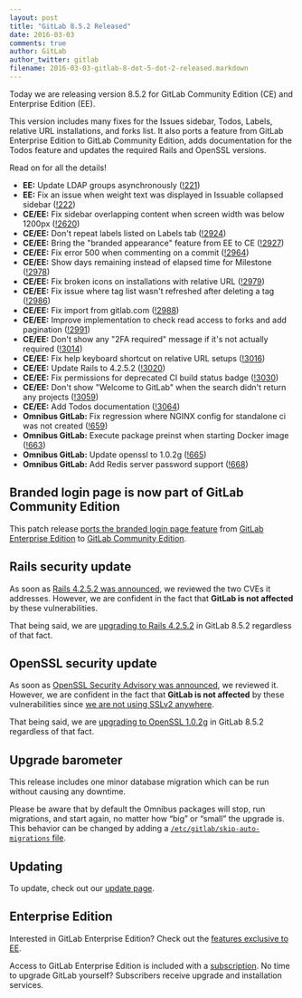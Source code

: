 ```yaml
---
layout: post
title: "GitLab 8.5.2 Released"
date: 2016-03-03
comments: true
author: GitLab
author_twitter: gitlab
filename: 2016-03-03-gitlab-8-dot-5-dot-2-released.markdown
---
```


Today we are releasing version 8.5.2 for GitLab Community Edition (CE) and
Enterprise Edition (EE).

This version includes many fixes for the Issues sidebar, Todos, Labels, relative URL
installations, and forks list. It also ports a feature from GitLab Enterprise
Edition to GitLab Community Edition, adds documentation for the Todos feature
and updates the required Rails and OpenSSL versions.

Read on for all the details!

<!-- more -->

- **EE:** Update LDAP groups asynchronously ([!221])
- **EE:** Fix an issue when weight text was displayed in Issuable collapsed sidebar ([!222])
- **CE/EE:** Fix sidebar overlapping content when screen width was below 1200px ([!2620])
- **CE/EE:** Don't repeat labels listed on Labels tab ([!2924])
- **CE/EE:** Bring the "branded appearance" feature from EE to CE ([!2927])
- **CE/EE:** Fix error 500 when commenting on a commit ([!2964])
- **CE/EE:** Show days remaining instead of elapsed time for Milestone ([!2978])
- **CE/EE:** Fix broken icons on installations with relative URL ([!2979])
- **CE/EE:** Fix issue where tag list wasn't refreshed after deleting a tag ([!2986])
- **CE/EE:** Fix import from gitlab.com ([!2988])
- **CE/EE:** Improve implementation to check read access to forks and add pagination ([!2991])
- **CE/EE:** Don't show any "2FA required" message if it's not actually required ([!3014])
- **CE/EE:** Fix help keyboard shortcut on relative URL setups ([!3016])
- **CE/EE:** Update Rails to 4.2.5.2 ([!3020])
- **CE/EE:** Fix permissions for deprecated CI build status badge ([!3030])
- **CE/EE:** Don't show "Welcome to GitLab" when the search didn't return any projects ([!3059])
- **CE/EE:** Add Todos documentation ([!3064])
- **Omnibus GitLab:** Fix regression where NGINX config for standalone ci was not created ([!659])
- **Omnibus GitLab:** Execute package preinst when starting Docker image ([!663])
- **Omnibus GitLab:** Update openssl to 1.0.2g ([!665])
- **Omnibus GitLab:** Add Redis server password support ([!668])

[!221]: https://gitlab.com/gitlab-org/gitlab-ee/merge_requests/221
[!222]: https://gitlab.com/gitlab-org/gitlab-ee/merge_requests/222

[!2620]: https://gitlab.com/gitlab-org/gitlab-ce/merge_requests/2620
[!2924]: https://gitlab.com/gitlab-org/gitlab-ce/merge_requests/2924
[!2927]: https://gitlab.com/gitlab-org/gitlab-ce/merge_requests/2927
[!2964]: https://gitlab.com/gitlab-org/gitlab-ce/merge_requests/2964
[!2978]: https://gitlab.com/gitlab-org/gitlab-ce/merge_requests/2978
[!2979]: https://gitlab.com/gitlab-org/gitlab-ce/merge_requests/2979
[!2986]: https://gitlab.com/gitlab-org/gitlab-ce/merge_requests/2986
[!2988]: https://gitlab.com/gitlab-org/gitlab-ce/merge_requests/2988
[!2991]: https://gitlab.com/gitlab-org/gitlab-ce/merge_requests/2991
[!3014]: https://gitlab.com/gitlab-org/gitlab-ce/merge_requests/3014
[!3016]: https://gitlab.com/gitlab-org/gitlab-ce/merge_requests/3016
[!3020]: https://gitlab.com/gitlab-org/gitlab-ce/merge_requests/3020
[!3030]: https://gitlab.com/gitlab-org/gitlab-ce/merge_requests/3030
[!3059]: https://gitlab.com/gitlab-org/gitlab-ce/merge_requests/3059
[!3064]: https://gitlab.com/gitlab-org/gitlab-ce/merge_requests/3064

[!659]: https://gitlab.com/gitlab-org/omnibus-gitlab/merge_requests/659
[!663]: https://gitlab.com/gitlab-org/omnibus-gitlab/merge_requests/663
[!665]: https://gitlab.com/gitlab-org/omnibus-gitlab/merge_requests/665
[!668]: https://gitlab.com/gitlab-org/omnibus-gitlab/merge_requests/668

## Branded login page is now part of GitLab Community Edition

This patch release [ports the branded login page feature][!2927] from
[GitLab Enterprise Edition](https://about.gitlab.com/features/#enterprise) to
[GitLab Community Edition](https://about.gitlab.com/features/#community).

## Rails security update

As soon as [Rails 4.2.5.2 was announced][rails-4.2.5.2], we reviewed the two CVEs
it addresses. However, we are confident in the fact that **GitLab is not
affected** by these vulnerabilities.

That being said, we are [upgrading to Rails 4.2.5.2][!3020] in GitLab 8.5.2 regardless of
that fact.

[rails-4.2.5.2]: http://weblog.rubyonrails.org/2016/2/29/Rails-4-2-5-2-4-1-14-2-3-2-22-2-have-been-released/

## OpenSSL security update

As soon as [OpenSSL Security Advisory was announced][openssl-security-advisory],
we reviewed it. However, we are confident in the fact that **GitLab is not
affected** by these vulnerabilities since [we are not using SSLv2 anywhere].

That being said, we are [upgrading to OpenSSL 1.0.2g][!665] in GitLab 8.5.2
regardless of that fact.

[openssl-security-advisory]: https://mta.openssl.org/pipermail/openssl-announce/2016-March/000066.html
[we are not using SSLv2 anywhere]: https://gitlab.com/gitlab-org/omnibus-gitlab/issues/1154#note_4031640

## Upgrade barometer

This release includes one minor database migration which can be run without
causing any downtime.

Please be aware that by default the Omnibus packages will stop, run migrations,
and start again, no matter how “big” or “small” the upgrade is. This behavior
can be changed by adding a [`/etc/gitlab/skip-auto-migrations`
file](http://doc.gitlab.com/omnibus/update/README.html).

## Updating

To update, check out our [update page](https://about.gitlab.com/update).

## Enterprise Edition

Interested in GitLab Enterprise Edition? Check out the [features exclusive to
EE](https://about.gitlab.com/features/#enterprise).

Access to GitLab Enterprise Edition is included with a [subscription](http://www.gitlab.com/subscription/).
No time to upgrade GitLab yourself? Subscribers receive upgrade and installation
services.
